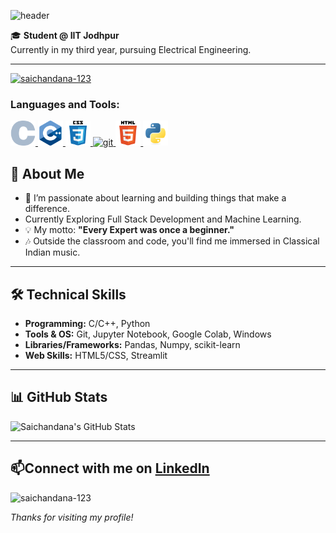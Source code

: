 ![header](https://capsule-render.vercel.app/api?text=Hii,%20SaiChandana%20here!&animation=fadeIn&type=waving&color=gradient&height=120&section=header&reversal=true)


🎓 **Student @ IIT Jodhpur**  
Currently in my third year, pursuing Electrical Engineering.

---


<p align="left"> <a href="https://github.com/ryo-ma/github-profile-trophy"><img src="https://github-profile-trophy.vercel.app/?username=saichandana-123" alt="saichandana-123" /></a> </p>

</p>
<h3 align="left">Languages and Tools:</h3>
<p align="left"> <a href="https://www.cprogramming.com/" target="_blank" rel="noreferrer"> <img src="https://raw.githubusercontent.com/devicons/devicon/master/icons/c/c-original.svg" alt="c" width="40" height="40"/> </a> <a href="https://www.w3schools.com/cpp/" target="_blank" rel="noreferrer"> <img src="https://raw.githubusercontent.com/devicons/devicon/master/icons/cplusplus/cplusplus-original.svg" alt="cplusplus" width="40" height="40"/> </a> <a href="https://www.w3schools.com/css/" target="_blank" rel="noreferrer"> <img src="https://raw.githubusercontent.com/devicons/devicon/master/icons/css3/css3-original-wordmark.svg" alt="css3" width="40" height="40"/> </a> <a href="https://git-scm.com/" target="_blank" rel="noreferrer"> <img src="https://www.vectorlogo.zone/logos/git-scm/git-scm-icon.svg" alt="git" width="40" height="40"/> </a> <a href="https://www.w3.org/html/" target="_blank" rel="noreferrer"> <img src="https://raw.githubusercontent.com/devicons/devicon/master/icons/html5/html5-original-wordmark.svg" alt="html5" width="40" height="40"/> </a> <a href="https://www.python.org" target="_blank" rel="noreferrer"> <img src="https://raw.githubusercontent.com/devicons/devicon/master/icons/python/python-original.svg" alt="python" width="40" height="40"/> </a> </p>


## 🌟 About Me

- 🔭 I’m passionate about learning and building things that make a difference.
- Currently Exploring Full Stack Development and Machine Learning.
- 💡 My motto: **"Every Expert was once a beginner."**
- 🎶 Outside the classroom and code, you'll find me immersed in Classical Indian music.

---

## 🛠️ Technical Skills

- **Programming:** C/C++, Python  
- **Tools & OS:** Git, Jupyter Notebook, Google Colab, Windows  
- **Libraries/Frameworks:** Pandas, Numpy, scikit-learn  
- **Web Skills:** HTML5/CSS, Streamlit  
---

## 📊 GitHub Stats

![Saichandana's GitHub Stats](https://github-readme-stats.vercel.app/api?username=Saichandana-123&show_icons=true&theme=radical)

---
## 📫Connect with me on [LinkedIn](https://www.linkedin.com/in/saichandana-tumma-6a8a08285/)

<p align="left"> <img src="https://komarev.com/ghpvc/?username=saichandana-123&label=Profile%20views&color=0e75b6&style=flat" alt="saichandana-123" /> </p>

*Thanks for visiting my profile!*

<!--
**Saichandana-123/Saichandana-123** is a ✨ _special_ ✨ repository because its `README.md` (this file) appears on your GitHub profile.

Here are some ideas to get you started:

- 🔭 I’m currently working on ...
- 🌱 I’m currently learning ...
- 👯 I’m looking to collaborate on ...
- 🤔 I’m looking for help with ...
- 💬 Ask me about ...
- 📫 How to reach me: ...
- 😄 Pronouns: ...
- ⚡ Fun fact: ...
-->
